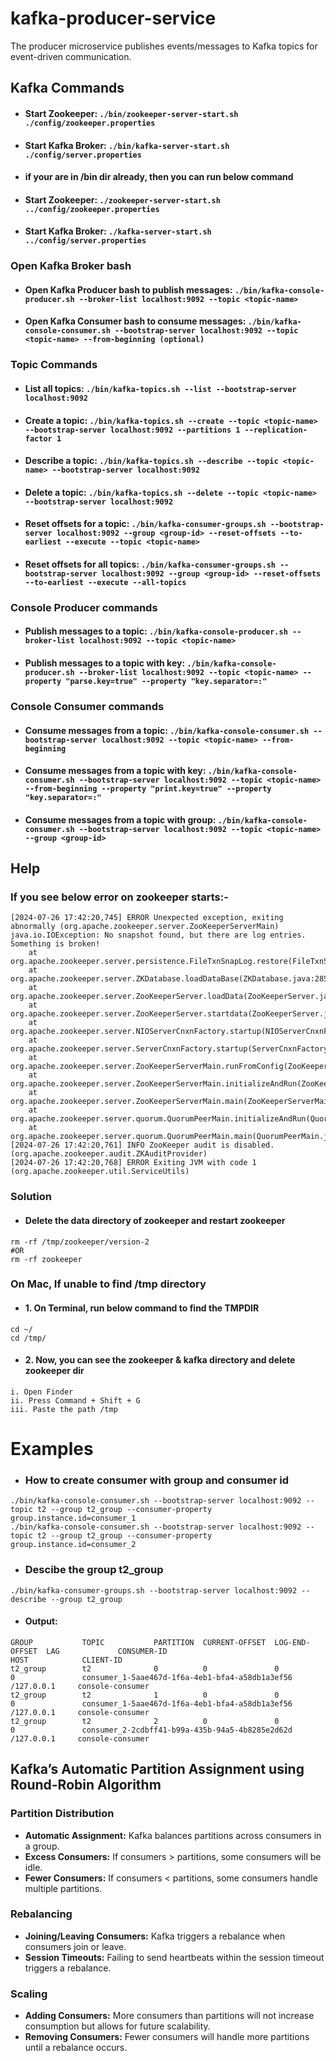 # kafka-producer-service
The producer microservice publishes events/messages to Kafka topics for event-driven communication.

## Kafka Commands
- #### Start Zookeeper: `./bin/zookeeper-server-start.sh ./config/zookeeper.properties`
- #### Start Kafka Broker: `./bin/kafka-server-start.sh ./config/server.properties`
- #### if your are in /bin dir already, then you can run below command
- #### Start Zookeeper: `./zookeeper-server-start.sh ../config/zookeeper.properties`
- #### Start Kafka Broker: `./kafka-server-start.sh ../config/server.properties`

### Open Kafka Broker bash
- #### Open Kafka Producer bash to publish messages: `./bin/kafka-console-producer.sh --broker-list localhost:9092 --topic <topic-name>`
- #### Open Kafka Consumer bash to consume messages: `./bin/kafka-console-consumer.sh --bootstrap-server localhost:9092 --topic <topic-name> --from-beginning (optional)`

### Topic Commands
- #### List all topics: `./bin/kafka-topics.sh --list --bootstrap-server localhost:9092`
- #### Create a topic: `./bin/kafka-topics.sh --create --topic <topic-name> --bootstrap-server localhost:9092 --partitions 1 --replication-factor 1`
- #### Describe a topic: `./bin/kafka-topics.sh --describe --topic <topic-name> --bootstrap-server localhost:9092`
- #### Delete a topic: `./bin/kafka-topics.sh --delete --topic <topic-name> --bootstrap-server localhost:9092`
- #### Reset offsets for a topic: `./bin/kafka-consumer-groups.sh --bootstrap-server localhost:9092 --group <group-id> --reset-offsets --to-earliest --execute --topic <topic-name>`
- #### Reset offsets for all topics: `./bin/kafka-consumer-groups.sh --bootstrap-server localhost:9092 --group <group-id> --reset-offsets --to-earliest --execute --all-topics`

### Console Producer commands
- #### Publish messages to a topic: `./bin/kafka-console-producer.sh --broker-list localhost:9092 --topic <topic-name>`
- #### Publish messages to a topic with key: `./bin/kafka-console-producer.sh --broker-list localhost:9092 --topic <topic-name> --property "parse.key=true" --property "key.separator=:"`

### Console Consumer commands
- #### Consume messages from a topic: `./bin/kafka-console-consumer.sh --bootstrap-server localhost:9092 --topic <topic-name> --from-beginning`
- #### Consume messages from a topic with key: `./bin/kafka-console-consumer.sh --bootstrap-server localhost:9092 --topic <topic-name> --from-beginning --property "print.key=true" --property "key.separator=:"`
- #### Consume messages from a topic with group: `./bin/kafka-console-consumer.sh --bootstrap-server localhost:9092 --topic <topic-name> --group <group-id>`

## Help
### If you see below error on zookeeper starts:-
```
[2024-07-26 17:42:20,745] ERROR Unexpected exception, exiting abnormally (org.apache.zookeeper.server.ZooKeeperServerMain)
java.io.IOException: No snapshot found, but there are log entries. Something is broken!
	at org.apache.zookeeper.server.persistence.FileTxnSnapLog.restore(FileTxnSnapLog.java:290)
	at org.apache.zookeeper.server.ZKDatabase.loadDataBase(ZKDatabase.java:285)
	at org.apache.zookeeper.server.ZooKeeperServer.loadData(ZooKeeperServer.java:531)
	at org.apache.zookeeper.server.ZooKeeperServer.startdata(ZooKeeperServer.java:704)
	at org.apache.zookeeper.server.NIOServerCnxnFactory.startup(NIOServerCnxnFactory.java:744)
	at org.apache.zookeeper.server.ServerCnxnFactory.startup(ServerCnxnFactory.java:130)
	at org.apache.zookeeper.server.ZooKeeperServerMain.runFromConfig(ZooKeeperServerMain.java:161)
	at org.apache.zookeeper.server.ZooKeeperServerMain.initializeAndRun(ZooKeeperServerMain.java:113)
	at org.apache.zookeeper.server.ZooKeeperServerMain.main(ZooKeeperServerMain.java:68)
	at org.apache.zookeeper.server.quorum.QuorumPeerMain.initializeAndRun(QuorumPeerMain.java:141)
	at org.apache.zookeeper.server.quorum.QuorumPeerMain.main(QuorumPeerMain.java:91)
[2024-07-26 17:42:20,761] INFO ZooKeeper audit is disabled. (org.apache.zookeeper.audit.ZKAuditProvider)
[2024-07-26 17:42:20,768] ERROR Exiting JVM with code 1 (org.apache.zookeeper.util.ServiceUtils)
```

### Solution
- #### Delete the data directory of zookeeper and restart zookeeper
```shell
rm -rf /tmp/zookeeper/version-2
#OR
rm -rf zookeeper
```

### On Mac, If unable to find /tmp directory
- #### 1. On Terminal, run below command to find the TMPDIR
```shell
cd ~/ 
cd /tmp/
```
- #### 2.  Now, you can see the zookeeper & kafka directory and delete zookeeper dir
```shell
i. Open Finder
ii. Press Command + Shift + G
iii. Paste the path /tmp
``` 

# Examples
- ### How to create consumer with group and consumer id
```shell
./bin/kafka-console-consumer.sh --bootstrap-server localhost:9092 --topic t2 --group t2_group --consumer-property group.instance.id=consumer_1
./bin/kafka-console-consumer.sh --bootstrap-server localhost:9092 --topic t2 --group t2_group --consumer-property group.instance.id=consumer_2
```
- ### Descibe the group t2_group
```shell
./bin/kafka-consumer-groups.sh --bootstrap-server localhost:9092 --describe --group t2_group
```
- #### Output: 
```shell
GROUP           TOPIC           PARTITION  CURRENT-OFFSET  LOG-END-OFFSET  LAG             CONSUMER-ID                                     HOST            CLIENT-ID
t2_group        t2              0          0               0               0               consumer_1-5aae467d-1f6a-4eb1-bfa4-a58db1a3ef56  /127.0.0.1     console-consumer
t2_group        t2              1          0               0               0               consumer_1-5aae467d-1f6a-4eb1-bfa4-a58db1a3ef56  /127.0.0.1     console-consumer   
t2_group        t2              2          0               0               0               consumer_2-2cdbff41-b99a-435b-94a5-4b8285e2d62d  /127.0.0.1     console-consumer
```
## Kafka’s Automatic Partition Assignment using Round-Robin Algorithm

### Partition Distribution
- **Automatic Assignment:** Kafka balances partitions across consumers in a group.
- **Excess Consumers:** If consumers > partitions, some consumers will be idle.
- **Fewer Consumers:** If consumers < partitions, some consumers handle multiple partitions.

### Rebalancing
- **Joining/Leaving Consumers:** Kafka triggers a rebalance when consumers join or leave.
- **Session Timeouts:** Failing to send heartbeats within the session timeout triggers a rebalance.

### Scaling
- **Adding Consumers:** More consumers than partitions will not increase consumption but allows for future scalability.
- **Removing Consumers:** Fewer consumers will handle more partitions until a rebalance occurs.



